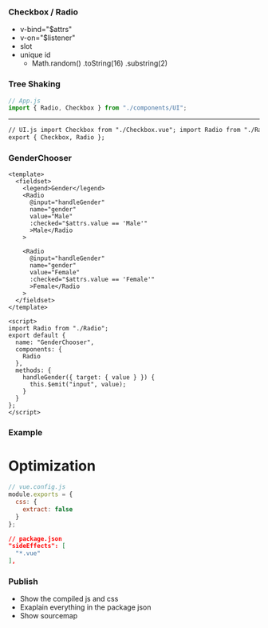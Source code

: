 ### Checkbox / Radio

- v-bind="\$attrs"
- v-on="\$listener"
- slot
- unique id
  - Math.random()
    .toString(16)
    .substring(2)

### Tree Shaking

```js
// App.js
import { Radio, Checkbox } from "./components/UI";
```

---

```html
// UI.js import Checkbox from "./Checkbox.vue"; import Radio from "./Radio.vue";
export { Checkbox, Radio };
```

### GenderChooser

```vue
<template>
  <fieldset>
    <legend>Gender</legend>
    <Radio
      @input="handleGender"
      name="gender"
      value="Male"
      :checked="$attrs.value == 'Male'"
      >Male</Radio
    >

    <Radio
      @input="handleGender"
      name="gender"
      value="Female"
      :checked="$attrs.value == 'Female'"
      >Female</Radio
    >
  </fieldset>
</template>

<script>
import Radio from "./Radio";
export default {
  name: "GenderChooser",
  components: {
    Radio
  },
  methods: {
    handleGender({ target: { value } }) {
      this.$emit("input", value);
    }
  }
};
</script>
```

### Example

# Optimization

```js
// vue.config.js
module.exports = {
  css: {
    extract: false
  }
};
```

```json
// package.json
"sideEffects": [
  "*.vue"
],
```

### Publish

- Show the compiled js and css
- Exaplain everything in the package json
- Show sourcemap
